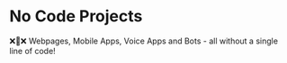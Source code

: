 # No Code Projects
❌📝❌ Webpages, Mobile Apps, Voice Apps and Bots - all without a single line of code!
